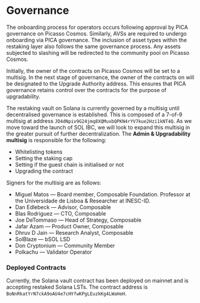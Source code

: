 # Governance
 
The onboarding process for operators occurs following approval by PICA governance on Picasso Cosmos. Similarly, AVSs are required to undergo onboarding via PICA governance. The inclusion of asset types within the restaking layer also follows the same governance process. Any assets subjected to slashing will be redirected to the community pool on Picasso Cosmos.

Initially, the owner of the contracts on Picasso Cosmos will be set to a multisig. In the next stage of governance, the owner of the contracts on will be designated to the Upgrade Authority address. This ensures that PICA governance retains control over the contracts for the purpose of upgradability.

The restaking vault on Solana is currently governed by a multisig until decentralised governance is established. This is composed of a 7-of-9 multisig at address `JD4dNpiv9G24jmq8XQMuxbQPKN4rYV7kue2Hzi1kNT4Q`. As we move toward the launch of SOL IBC, we will look to expand this multisig in the greater pursuit of further decentralization. The **Admin & Upgradability multisig** is responsible for the following:

- Whitelisting tokens
- Setting the staking cap
- Setting if the guest chain is initialised or not
- Upgrading the contract
  
Signers for the multisig are as follows:

- Miguel Matos — Board member, Composable Foundation. Professor at the Universidade de Lisboa & Researcher at INESC-ID.
- Dan Edlebeck — Advisor, Composable
- Blas Rodriguez — CTO, Composable
- Joe DeTommaso — Head of Strategy, Composable
- Jafar Azam — Product Owner, Composable
- Dhruv D Jain — Research Analyst, Composable
- SolBlaze — bSOL LSD
- Don Cryptonium — Community Member
- Polkachu — Validator Operator

### Deployed Contracts
Currently, the Solana vault contract has been deployed on mainnet and is accepting restaked Solana LSTs. The contract address is `BoNnRkatYrN7ckA9oAU4e7cHYfwKPgLEuzkKg4LWaHeH`.